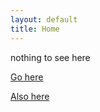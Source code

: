 ```yaml
---
layout: default
title: Home
---
```


nothing to see here

[Go here][post-page]

[Also here][about-page]

[about-page]: https://itsanysek.github.io/about/
[post-page]: https://itsanysek.github.io/jekyll/2022/04/27/welcome-to-jekyll.html